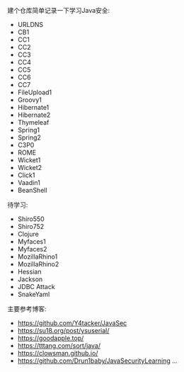 建个仓库简单记录一下学习Java安全:
* URLDNS
* CB1
* CC1
* CC2
* CC3
* CC4
* CC5
* CC6
* CC7
* FileUpload1
* Groovy1
* Hibernate1
* Hibernate2
* Thymeleaf
* Spring1
* Spring2
* C3P0
* ROME
* Wicket1
* Wicket2
* Click1
* Vaadin1
* BeanShell

待学习:
* Shiro550
* Shiro752
* Clojure
* Myfaces1
* Myfaces2
* MozillaRhino1
* MozillaRhino2
* Hessian
* Jackson
* JDBC Attack
* SnakeYaml

主要参考博客:
* https://github.com/Y4tacker/JavaSec
* https://su18.org/post/ysuserial/
* https://goodapple.top/
* https://tttang.com/sort/java/
* https://clowsman.github.io/
* https://github.com/Drun1baby/JavaSecurityLearning
  ...
